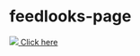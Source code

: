 feedlooks-page
==============

<a href="http://google.com"><img src="http://google.com/favicon.ico"/> Click here</a>
